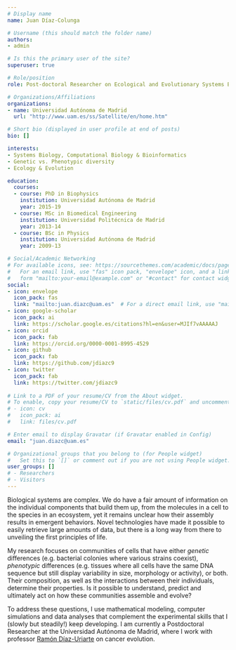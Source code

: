 ```yaml
---
# Display name
name: Juan Díaz-Colunga

# Username (this should match the folder name)
authors:
- admin

# Is this the primary user of the site?
superuser: true

# Role/position
role: Post-doctoral Researcher on Ecological and Evolutionary Systems Biology

# Organizations/Affiliations
organizations:
- name: Universidad Autónoma de Madrid
  url: "http://www.uam.es/ss/Satellite/en/home.htm"

# Short bio (displayed in user profile at end of posts)
bio: []

interests:
- Systems Biology, Computational Biology & Bioinformatics
- Genetic vs. Phenotypic diversity
- Ecology & Evolution

education:
  courses:
  - course: PhD in Biophysics
    institution: Universidad Autónoma de Madrid
    year: 2015-19
  - course: MSc in Biomedical Engineering
    institution: Universidad Politécnica de Madrid
    year: 2013-14
  - course: BSc in Physics
    institution: Universidad Autónoma de Madrid
    year: 2009-13

# Social/Academic Networking
# For available icons, see: https://sourcethemes.com/academic/docs/page-builder/#icons
#   For an email link, use "fas" icon pack, "envelope" icon, and a link in the
#   form "mailto:your-email@example.com" or "#contact" for contact widget.
social:
- icon: envelope
  icon_pack: fas
  link: "mailto:juan.diazc@uam.es"  # For a direct email link, use "mailto:test@example.org".
- icon: google-scholar
  icon_pack: ai
  link: https://scholar.google.es/citations?hl=en&user=MJIf7vAAAAAJ
- icon: orcid
  icon_pack: fab
  link: https://orcid.org/0000-0001-8995-4529  
- icon: github
  icon_pack: fab
  link: https://github.com/jdiazc9
- icon: twitter
  icon_pack: fab
  link: https://twitter.com/jdiazc9
  
# Link to a PDF of your resume/CV from the About widget.
# To enable, copy your resume/CV to `static/files/cv.pdf` and uncomment the lines below.
# - icon: cv
#   icon_pack: ai
#   link: files/cv.pdf

# Enter email to display Gravatar (if Gravatar enabled in Config)
email: "juan.diazc@uam.es"

# Organizational groups that you belong to (for People widget)
#   Set this to `[]` or comment out if you are not using People widget.
user_groups: []
# - Researchers
# - Visitors
---
```


Biological systems are complex. We do have a fair amount of information on the individual components that build them up, from the molecules in a cell to the species in an ecosystem, yet it remains unclear how their assembly results in emergent behaviors. Novel technologies have made it possible to easily retrieve large amounts of data, but there is a long way from there to unveiling the first principles of life.

My research focuses on communities of cells that have either *genetic* differences (e.g. bacterial colonies where various strains coexist), *phenotypic* differences (e.g. tissues where all cells have the same DNA sequence but still display variability in size, morphology or activity), or both. Their composition, as well as the interactions between their individuals, determine their properties. Is it possible to understand, predict and ultimately act on how these communities assemble and evolve?

To address these questions, I use mathematical modeling, computer simulations and data analyses that complement the experimental skills that I (slowly but steadily!) keep developing. I am currently a Postdoctoral Researcher at the Universidad Autónoma de Madrid, where I work with professor [Ramón Díaz-Uriarte](https://www.ligarto.org/rdiaz/) on cancer evolution.



